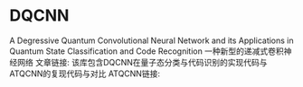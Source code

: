 # DQCNN
A Degressive Quantum Convolutional Neural Network and its Applications in Quantum State Classification and Code Recognition
一种新型的递减式卷积神经网络
文章链接:
该库包含DQCNN在量子态分类与代码识别的实现代码与ATQCNN的复现代码与对比
ATQCNN链接:

